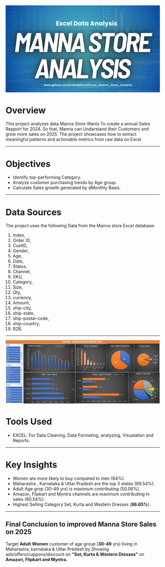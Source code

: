 ![Updated Photo](https://github.com/SubhajitDey2/Excel_Manna_Store_Analysis/blob/main/excelmannastore.png)
# Overview
This project analyzes data Manna Store Wants To create a annual Sales Repport for 2024. So that, Manna can Undarstand their Customers snd grow more sales on 2025. The project showcases how to extract meaningful patterns and actionable metrics from raw data on Excel
__________________________________________________________________________________________________________________________________________________________________________________________

# Objectives
* Identify top-performing Category.
* Analyze customer purchasing trends by Age group.
* Calculate Sales growth generated by dMonthly Basis.
___________________________________________________________________________________________________________________________________________________________________________________________

# Data Sources

The project uses the following Data from the Manna store Excel database:

1. Index,
2. Order ID,
3. CustID,
4. Gender,
5. Age,
6. Date,
7. Status,
8. Channel,
9. SKU,
10. Category,
11. Size,
12. Qty,
13. currency,
14. Amount,
15. ship-city,
16. ship-state,
17. ship-postal-code,
18. ship-country,
19. B2B.
___________________________________________________________________________________________________________________________________________________________________________________________
![Updated Photo](https://github.com/SubhajitDey2/Excel_Manna_Store_Analysis/blob/main/mannastorevisualization.png)


# Tools Used

* EXCEL: For Data Cleaning, Data Formating, analyzing, Visualation and Reports.
__________________________________________________________________________________________________________________________________________________________________________________________

# Key Insights

* Women are more likely to buy  compared to men (64%). 
* Maharastra , Karnataka & Uttar Pradesh are the top 3 states (69.54%).
* Adult Age grop (30-49 yrs) is maximum contributing (50.06%).
* Amazon, Flipkart and Myntra channels are maximum contributing in sales (80.54%).
* Highest Selling Category Set, Kurta and Western Dresses (**86.65%**).

__________________________________________________________________________________________________________________________________________
## Final Conclusion to improved Manna Store Sales on 2025

Target  **Adult Women** customer of age group (**30-49** yrs) living in Maharastra, karnataka  & Uttar Predesh by Showing ads/offers/cuppons/discount on **"Set, Kurta & Western Dresses"** on **Amazon, Flipkart and Myntra.**


